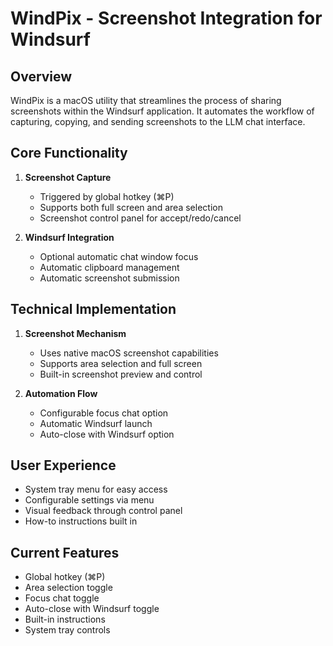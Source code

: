 # WindPix - Screenshot Integration for Windsurf

## Overview
WindPix is a macOS utility that streamlines the process of sharing screenshots within the Windsurf application. It automates the workflow of capturing, copying, and sending screenshots to the LLM chat interface.

## Core Functionality
1. **Screenshot Capture**
   - Triggered by global hotkey (⌘P)
   - Supports both full screen and area selection
   - Screenshot control panel for accept/redo/cancel

2. **Windsurf Integration**
   - Optional automatic chat window focus
   - Automatic clipboard management
   - Automatic screenshot submission

## Technical Implementation
1. **Screenshot Mechanism**
   - Uses native macOS screenshot capabilities
   - Supports area selection and full screen
   - Built-in screenshot preview and control

2. **Automation Flow**
   - Configurable focus chat option
   - Automatic Windsurf launch
   - Auto-close with Windsurf option

## User Experience
- System tray menu for easy access
- Configurable settings via menu
- Visual feedback through control panel
- How-to instructions built in

## Current Features
- Global hotkey (⌘P)
- Area selection toggle
- Focus chat toggle
- Auto-close with Windsurf toggle
- Built-in instructions
- System tray controls
